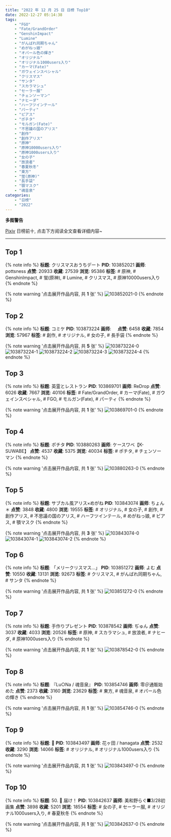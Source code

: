 ```yaml
---
title: "2022 年 12 月 25 日 日榜 Top10"
date: 2022-12-27 05:14:38
tags:
    - "FGO"
    - "Fate/GrandOrder"
    - "GenshinImpact"
    - "Lumine"
    - "がんばれ同期ちゃん"
    - "めがねっ娘"
    - "オパール色の輝き"
    - "オリジナル"
    - "オリジナル1000users入り"
    - "カーマ(Fate)"
    - "ガウェインスペシャル"
    - "クリスマス"
    - "サンタ"
    - "スカラマシュ"
    - "セーラー服"
    - "チェンソーマン"
    - "ナヒーダ"
    - "ハーフツインテール"
    - "パーティ"
    - "ピアス"
    - "ポチタ"
    - "モルガン(Fate)"
    - "不思議の国のアリス"
    - "創作"
    - "創作アリス"
    - "原神"
    - "原神10000users入り"
    - "原神1000users入り"
    - "女の子"
    - "放浪者"
    - "春夏秋冬"
    - "東方"
    - "蛍(原神)"
    - "長手袋"
    - "顎マスク"
    - "魂音泉"
categories:
    - "日榜"
    - "2022"
---
```


<i class="fa fa-triangle-exclamation"></i>**多图警告**<i class="fa fa-triangle-exclamation"></i>

[Pixiv](https://www.pixiv.net/) 日榜前十, 点击下方阅读全文查看详细内容~

<!-- more -->

---

## Top 1

{% note info %}
**标题**: クリスマスおうちデート
**PID**: 103852021 **画师**: pottsness
**点赞**: 20933 **收藏**: 27539 **浏览**: 95386
**标签**: # 原神, # GenshinImpact, # 蛍(原神), # Lumine, # クリスマス, # 原神10000users入り
{% endnote %}

{% note warning '点击展开作品内容, 共 **1** 张' %}
![103852021-0](https://i.pixiv.re/img-original/img/2022/12/24/09/00/01/103852021_p0.jpg)
{% endnote %}

## Top 2

{% note info %}
**标题**: コミケ
**PID**: 103873224 **画师**: ㅤ
**点赞**: 6458 **收藏**: 7854 **浏览**: 57967
**标签**: # 創作, # オリジナル, # 女の子, # 長手袋
{% endnote %}

{% note warning '点击展开作品内容, 共 **5** 张' %}
![103873224-0](https://i.pixiv.re/img-original/img/2022/12/24/22/00/40/103873224_p0.png)
![103873224-1](https://i.pixiv.re/img-original/img/2022/12/24/22/00/40/103873224_p1.png)
![103873224-2](https://i.pixiv.re/img-original/img/2022/12/24/22/00/40/103873224_p2.png)
![103873224-3](https://i.pixiv.re/img-original/img/2022/12/24/22/00/40/103873224_p3.png)
![103873224-4](https://i.pixiv.re/img-original/img/2022/12/24/22/00/40/103873224_p4.png)
{% endnote %}

## Top 3

{% note info %}
**标题**: 英霊とレストラン
**PID**: 103869701 **画师**: ReDrop
**点赞**: 6026 **收藏**: 7667 **浏览**: 40106
**标签**: # Fate/GrandOrder, # カーマ(Fate), # ガウェインスペシャル, # FGO, # モルガン(Fate), # パーティ
{% endnote %}

{% note warning '点击展开作品内容, 共 **1** 张' %}
![103869701-0](https://i.pixiv.re/img-original/img/2022/12/24/20/34/31/103869701_p0.jpg)
{% endnote %}

## Top 4

{% note info %}
**标题**: ポチタ
**PID**: 103880263 **画师**: ケースワベ【K-SUWABE】
**点赞**: 4537 **收藏**: 5375 **浏览**: 40034
**标签**: # ポチタ, # チェンソーマン
{% endnote %}

{% note warning '点击展开作品内容, 共 **1** 张' %}
![103880263-0](https://i.pixiv.re/img-original/img/2022/12/25/00/21/21/103880263_p0.jpg)
{% endnote %}

## Top 5

{% note info %}
**标题**: サブカル風アリス×めがね
**PID**: 103843074 **画师**: ちょん＊
**点赞**: 3848 **收藏**: 4800 **浏览**: 19555
**标签**: # オリジナル, # 女の子, # 創作, # 創作アリス, # 不思議の国のアリス, # ハーフツインテール, # めがねっ娘, # ピアス, # 顎マスク
{% endnote %}

{% note warning '点击展开作品内容, 共 **3** 张' %}
![103843074-0](https://i.pixiv.re/img-original/img/2022/12/25/02/06/21/103843074_p0.png)
![103843074-1](https://i.pixiv.re/img-original/img/2022/12/25/02/06/21/103843074_p1.png)
![103843074-2](https://i.pixiv.re/img-original/img/2022/12/25/02/06/21/103843074_p2.png)
{% endnote %}

## Top 6

{% note info %}
**标题**: 「メリークリスマス…」
**PID**: 103851272 **画师**: よむ
**点赞**: 10550 **收藏**: 13131 **浏览**: 92673
**标签**: # クリスマス, # がんばれ同期ちゃん, # サンタ
{% endnote %}

{% note warning '点击展开作品内容, 共 **1** 张' %}
![103851272-0](https://i.pixiv.re/img-original/img/2022/12/24/08/06/14/103851272_p0.png)
{% endnote %}

## Top 7

{% note info %}
**标题**: 手作りプレゼント
**PID**: 103878542 **画师**: ぢゅん
**点赞**: 3037 **收藏**: 4033 **浏览**: 20526
**标签**: # 原神, # スカラマシュ, # 放浪者, # ナヒーダ, # 原神1000users入り
{% endnote %}

{% note warning '点击展开作品内容, 共 **1** 张' %}
![103878542-0](https://i.pixiv.re/img-original/img/2022/12/25/00/00/31/103878542_p0.jpg)
{% endnote %}

## Top 8

{% note info %}
**标题**: 『Lu○Na / 魂音泉』
**PID**: 103854746 **画师**: 零＠通販始めた
**点赞**: 2373 **收藏**: 3160 **浏览**: 23629
**标签**: # 東方, # 魂音泉, # オパール色の輝き
{% endnote %}

{% note warning '点击展开作品内容, 共 **1** 张' %}
![103854746-0](https://i.pixiv.re/img-original/img/2022/12/24/11/30/01/103854746_p0.jpg)
{% endnote %}

## Top 9

{% note info %}
**标题**: 🌸
**PID**: 103843497 **画师**: 花ヶ田 / hanagata
**点赞**: 2532 **收藏**: 3290 **浏览**: 14066
**标签**: # オリジナル, # オリジナル1000users入り
{% endnote %}

{% note warning '点击展开作品内容, 共 **1** 张' %}
![103843497-0](https://i.pixiv.re/img-original/img/2022/12/24/00/11/47/103843497_p0.png)
{% endnote %}

## Top 10

{% note info %}
**标题**: 50. 🌈 届け！
**PID**: 103842637 **画师**: 美和野らぐ■3/28初画集
**点赞**: 3898 **收藏**: 5201 **浏览**: 18554
**标签**: # 女の子, # セーラー服, # オリジナル1000users入り, # 春夏秋冬
{% endnote %}

{% note warning '点击展开作品内容, 共 **1** 张' %}
![103842637-0](https://i.pixiv.re/img-original/img/2022/12/24/00/00/56/103842637_p0.png)
{% endnote %}
